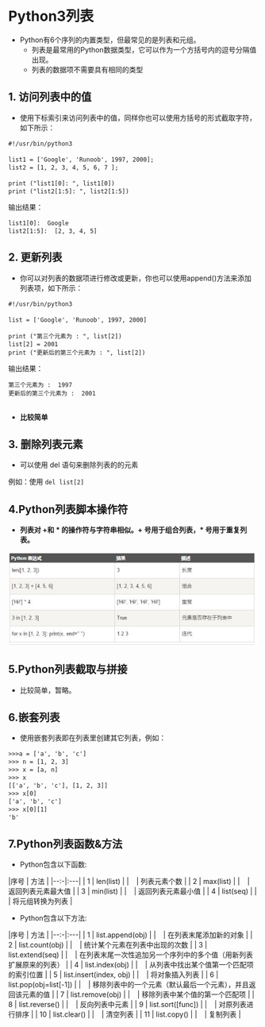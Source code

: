 #  Python3列表

- Python有6个序列的内置类型，但最常见的是列表和元组。
	-  列表是最常用的Python数据类型，它可以作为一个方括号内的逗号分隔值出现。
	-  列表的数据项不需要具有相同的类型

##  1. 访问列表中的值


- 使用下标索引来访问列表中的值，同样你也可以使用方括号的形式截取字符，如下所示：


```
#!/usr/bin/python3
 
list1 = ['Google', 'Runoob', 1997, 2000];
list2 = [1, 2, 3, 4, 5, 6, 7 ];
 
print ("list1[0]: ", list1[0])
print ("list2[1:5]: ", list2[1:5])
```



输出结果：

```
list1[0]:  Google
list2[1:5]:  [2, 3, 4, 5]  
```

## 2. 更新列表

- 你可以对列表的数据项进行修改或更新，你也可以使用append()方法来添加列表项，如下所示：


```
#!/usr/bin/python3
 
list = ['Google', 'Runoob', 1997, 2000]
 
print ("第三个元素为 : ", list[2])
list[2] = 2001
print ("更新后的第三个元素为 : ", list[2])

```

输出结果：

```
第三个元素为 :  1997
更新后的第三个元素为 :  2001


```

- <strong>比较简单</strong>


##  3. 删除列表元素

- 可以使用 del 语句来删除列表的的元素

例如：使用  `del list[2]`


##   4.Python列表脚本操作符

+ <strong>列表对 \+和 \* 的操作符与字符串相似。\+ 号用于组合列表，\* 号用于重复列表。</strong>

<img src="./ppp/Pythonday4_1.JPG">


##   5.Python列表截取与拼接

+ 比较简单，暂略。



##   6.嵌套列表

- 使用嵌套列表即在列表里创建其它列表，例如：

```
>>>a = ['a', 'b', 'c']
>>> n = [1, 2, 3]
>>> x = [a, n]
>>> x
[['a', 'b', 'c'], [1, 2, 3]]
>>> x[0]
['a', 'b', 'c']
>>> x[0][1]
'b'

```

##   7.Python列表函数&方法


+ Python包含以下函数:


|序号	|	方法	|
|--:-|:---|
|	1	|	len(list)	|
|	` `	|	列表元素个数	|
|	2	|	max(list)	|
|	` `	|	返回列表元素最大值	|
|	3	|	min(list)	|
|	` `	|	返回列表元素最小值	|
|	4	|	list(seq)	|
|	` `	|	将元组转换为列表	|

+ Python包含以下方法:


|序号	|	方法	|
|--:-|:---|
|	1	|	list.append(obj)	|
|	` `	|	在列表末尾添加新的对象	|
|	2	|	list.count(obj)	|
|	` `	|	统计某个元素在列表中出现的次数	|
|	3	|	list.extend(seq)	|
|	` `	|	在列表末尾一次性追加另一个序列中的多个值（用新列表扩展原来的列表）	|
|	4	|	list.index(obj)	|
|	` `	|	从列表中找出某个值第一个匹配项的索引位置	|
|	5	|	list.insert(index, obj)	|
|	` `	|	将对象插入列表	|
|	6	|	list.pop(obj=list[-1])	|
|	` `	|	移除列表中的一个元素（默认最后一个元素），并且返回该元素的值	|
|	7	|	list.remove(obj)	|
|	` `	|	移除列表中某个值的第一个匹配项	|
|	8	|	list.reverse()	|
|	` `	|	反向列表中元素	|
|	9	|	list.sort([func])	|
|	` `	|	对原列表进行排序	|
|	10	|	list.clear()	|
|	` `	|	清空列表	|
|	11	|	list.copy()	|
|	` `	|	复制列表	|





